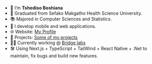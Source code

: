 - 👋 I’m **Tshediso Boshiana**
- 🏫 Graduated from Sefako Makgatho Health Science University.
- 📚 Majored in Computer Sciences and Statistics.
- 👀 I develop mobile and web applications. 
- 🌐 Website: [My Profile](https://tshedisob.github.io)
- 📜 Projects: [Some of my projects](https://projects-5584f.web.app/)
- 👷‍♂️ Currently working @ [Bridge labs](https://bridgelabs.design/)
- 🛠 Using Next.js + TypeScript + TailWind + React Native + .Net to maintain, fix bugs and build new features.

<!---
TshedisoB/TshedisoB is a ✨ special ✨ repository because its `README.md` (this file) appears on your GitHub profile.
You can click the Preview link to take a look at your changes.
--->
